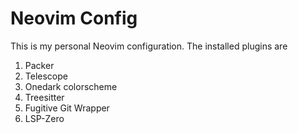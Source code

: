 # Neovim Config

This is my personal Neovim configuration. The installed plugins are

1. Packer
2. Telescope
3. Onedark colorscheme
4. Treesitter
5. Fugitive Git Wrapper
6. LSP-Zero
